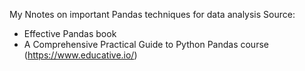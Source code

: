 My Nnotes on important Pandas techniques for data analysis
Source: 
- Effective Pandas book
- A Comprehensive Practical Guide to Python Pandas course (https://www.educative.io/)
